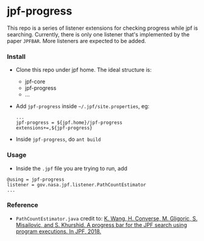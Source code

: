 # jpf-progress

This repo is a series of listener extensions for checking progress while jpf is searching. Currently, there is only one listener that's implemented by the paper `JPFBAR`. More listeners are expected to be added. 

### Install 

- Clone this repo under jpf home.  The ideal structure is:

  - jpf-core
  - jpf-progress
  - ...

- Add `jpf-progress` inside `~/.jpf/site.properties`, eg:

  ```properties
  ...
  jpf-progress = ${jpf.home}/jpf-progress
  extensions+=,${jpf-progress}
  ```

  

- Inside `jpf-progress`, do `ant build`



### Usage

- Inside the `.jpf` file you are trying to run, add 

```properties
@using = jpf-progress
listener = gov.nasa.jpf.listener.PathCountEstimator
...

```



### Reference

- `PathCountEstimator.java` credit to: [K. Wang, H. Converse, M. Gligoric, S. Misailovic, and S. Khurshid. A progress bar for the JPF search using program executions. In JPF, 2018.](https://dl.acm.org/citation.cfm?id=3302419)

  

